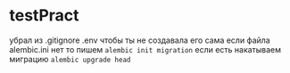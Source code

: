 # testPract
убрал из .gitignore .env 
чтобы ты не создавала его сама
если файла alembic.ini нет тo пишем ```alembic init migration```
если есть накатываем миграцию ```alembic upgrade head```
